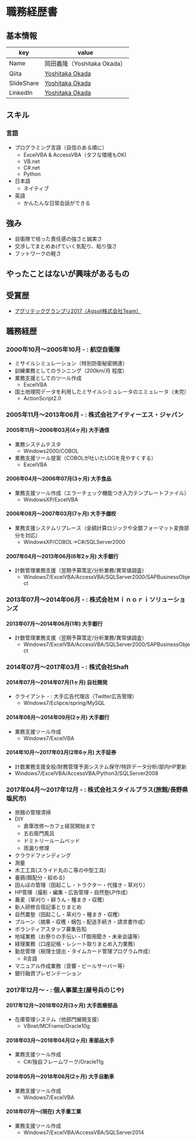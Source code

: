 # 職務経歴書

## 基本情報

|key|value|
|---|-----|
|Name|岡田義隆（Yoshitaka Okada）|
|Qiita|[Yoshitaka Okada](https://qiita.com/YoshitakaOkada)|
|SlideShare|[Yoshitaka Okada](https://www.slideshare.net/yoshitakaokada3)|
|LinkedIn|[Yoshitaka Okada](https://www.linkedin.com/in/yoshitakaokada3/)|
## スキル

### 言語

- プログラミング言語（自信のある順に）
  - ExcelVBA & AccessVBA（タフな環境もOK)
  - VB.net
  - C#.net
  - Python
- 日本語
  - ネイティブ
- 英語
  - かんたんな日常会話ができる

## 強み
- 自衛隊で培った責任感の強さと誠実さ
- 交渉してまとめあげていく気配り、粘り強さ
- フットワークの軽さ

## やったことはないが興味があるもの

## 受賞歴
- [アグリテックグランプリ2017（Agsoil株式会社Team）](https://techplanter.com/atg2017/)

## 職務経歴

### 2000年10月～2005年10月 - : 航空自衛隊
- ミサイルシミュレーション（特別防衛秘密関連）
- 訓練業務としてのランニング（200km/月 程度）
- 業務支援としてのツール作成
  - ExcelVBA
- 国土地理院データを利用したミサイルシミュレータのエミュレータ（未完）
  - ActionScript2.0
### 2005年11月～2013年06月 - : 株式会社アイティーエス・ジャパン
#### 2005年11月～2006年03月(4ヶ月) 大手通信
- 業務システムテスタ
  - Windows2000/COBOL
- 業務支援ツール提案（COBOLが吐いたLOGを見やすくする）
  - ExcelVBA
#### 2006年04月～2006年07月(3ヶ月) 大手食品
- 業務支援ツール作成（エラーチェック機能つき入力テンプレートファイル）
  - WindowsXP/ExcelVBA
#### 2006年08月～2007年03月(7ヶ月) 大手予備校
- 業務支援システムリプレース（金額計算ロジックや全銀フォーマット変換部分を対応）
  - WindowsXP/COBOL→C#/SQLServer2000
#### 2007年04月～2013年06月(6年2ヶ月) 大手銀行
- 計数管理業務支援（翌期予算策定/分析業務/異常値調査）
  - Windows7/ExcelVBA/AccessVBA/SQLServer2000/SAPBusinessObject
### 2013年07月〜2014年06月 - : 株式会社Ｍｉｎｏｒｉソリューションズ
#### 2013年07月～2014年06月(1年) 大手銀行
- 計数管理業務支援（翌期予算策定/分析業務/異常値調査）
  - Windows7/ExcelVBA/AccessVBA/SQLServer2000/SAPBusinessObject
### 2014年07月〜2017年03月 - : 株式会社Shaft
#### 2014年07月～2014年07月(1ヶ月) 自社開発
- クライアント - : 大手広告代理店（Twitter広告管理）
  - Windows7/Eclipce/spring/MySQL
#### 2014年08月～2014年09月(2ヶ月) 大手銀行
- 業務支援ツール作成
  - Windows7/ExcelVBA
#### 2014年10月～2017年03月(2年6ヶ月) 大手証券
- 計数業務支援全般/財務管理予測システム保守/特許データ分析/部内HP更新
 - Windows7/ExcelVBA/AccessVBA/Python3/SQLServer2008
### 2017年04月〜2017年12月 - : 株式会社スタイルプラス(旅館/長野県塩尻市)
- 旅館の管理清掃
- DIY
  - 倉庫改修～カフェ経営開始まで
  - 五右衛門風呂
  - ドミトリールームベッド
  - 雨漏り修理
- クラウドファンディング
- 測量
- 木工工具(スライド丸のこ等の中型工具)
- 養鶏(餌配分・絞める)
- 田んぼの管理（田起こし・トラクター・代掻き・草刈り）
- HP管理（撮影・編集・広告管理・自然塾LP作成）
- 蕎麦（草刈り・耕うん・種まき・収穫）
- 新人研修合宿記事とりまとめ
- 自然農塾（田起こし・草刈り・種まき・収穫）
- プルーン（摘果・収穫・梱包・配送手続き・請求書作成）
- ボランティアスタッフ募集告知
- 地域業務（お祭りの手伝い・IT御用聞き・未来会議等）
- 経理業務（口座記帳・レシート取りまとめ入力業務）
- 勤怠管理（税理士提出・タイムカード管理プログラム作成）
  - R言語
- マニュアル作成業務（音響・ビールサーバー等）
- 銀行融資プレゼンテーション
### 2017年12月〜 - : 個人事業主(屋号兵のじや)
#### 2017年12月～2018年02月(3ヶ月) 大手医療部品
- 在庫管理システム（他部門展開支援）
  - VBnet/MCFrame/Oracle10g
#### 2018年03月～2018年04月(2ヶ月) 車部品大手
- 業務支援ツール作成
  - C#/独自フレームワーク/Oracle11g
#### 2018年05月～2018年06月(2ヶ月) 大手自動車
- 業務支援ツール作成
  - Windows7/ExcelVBA
#### 2018年07月～(現在) 大手重工業
- 業務支援ツール作成
  - Windows7/ExcelVBA/AccessVBA/SQLServer2014

